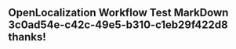 <properties
ms.topic="hero-topic"
ms.test1="hero-topic"
ms.test2="test"/>

## OpenLocalization Workflow Test MarkDown 3c0ad54e-c42c-49e5-b310-c1eb29f422d8 thanks!
<!--HONumber=Mar16_HO4-->
